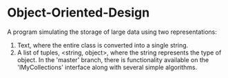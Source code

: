 # Object-Oriented-Design
A program simulating the storage of large data using two representations:
1. Text, where the entire class is converted into a single string.
2. A list of tuples, <string, object>, where the string represents the type of object.
In the 'master' branch, there is functionality available on the 'IMyCollections' interface along with several simple algorithms.
